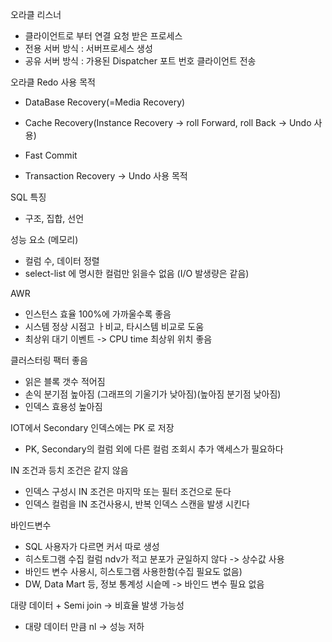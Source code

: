 오라클 리스너
  - 클라이언트로 부터 연결 요청 받은 프로세스
  - 전용 서버 방식 : 서버프로세스 생성
  - 공유 서버 방식 : 가용된 Dispatcher 포트 번호 클라이언트 전송

오라클 Redo 사용 목적
  - DataBase Recovery(=Media Recovery)
  - Cache Recovery(Instance Recovery -> roll Forward, roll Back -> Undo 사용)
  - Fast Commit

  - Transaction Recovery -> Undo 사용 목적

SQL 특징
  - 구조, 집합, 선언

성능 요소 (메모리)
  - 컬럼 수, 데이터 정렬
  - select-list 에 명시한 컬럼만 읽을수 없음 (I/O 발생량은 같음)

AWR 
  - 인스턴스 효율 100%에 가까울수록 좋음
  - 시스템 정상 시점고 ㅏ비교, 타시스템 비교로 도움
  - 최상위 대기 이벤트 -> CPU time 최상위 위치 좋음

클러스터링 팩터 좋음 
  - 읽은 블록 갯수 적어짐
  - 손익 분기점 높아짐 (그래프의 기울기가 낮아짐)(높아짐 분기점 낮아짐)
  - 인덱스 효용성 높아짐

IOT에서 Secondary 인덱스에는 PK 로 저장
  - PK, Secondary의 컬럼 외에 다른 컬럼 조회시 추가 액세스가 필요하다

IN 조건과 등치 조건은 같지 않음
  - 인덱스 구성시 IN 조건은 마지막 또는 필터 조건으로 둔다
  - 인덱스 컬럼을 IN 조건사용시, 반복 인덱스 스캔을 발생 시킨다

바인드변수
  - SQL 사용자가 다르면 커서 따로 생성
  - 히스토그램 수집 컬럼 ndv가 적고 분포가 균일하지 않다 -> 상수값 사용
  - 바인드 변수 사용시, 히스토그램 사용한함(수집 필요도 없음)
  - DW, Data Mart 등, 정보 통계성 시슽메 -> 바인드 변수 필요 없음

대량 데이터 + Semi join -> 비효율 발생 가능성
  - 대량 데이터 만큼 nl -> 성능 저하


  
